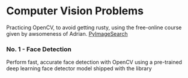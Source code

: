 # Computer Vision Problems

Practicing OpenCV, to avoid getting rusty, using the free-online course given by awsomeness of Adrian. [PyImageSearch](https://www.pyimagesearch.com)

### No. 1 -  Face Detection
Perform fast, accurate face detection with OpenCV using a pre-trained deep learning face detector model shipped with the library